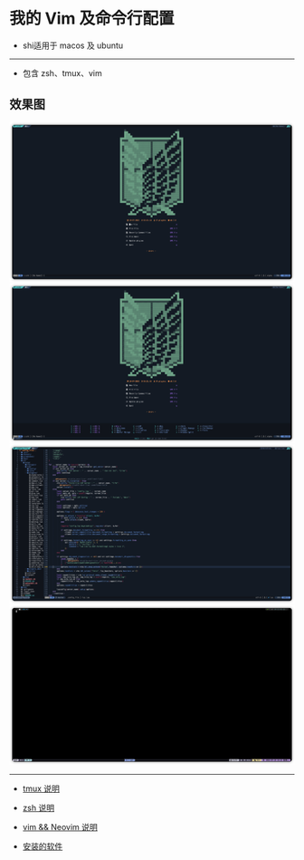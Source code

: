 # 我的 Vim 及命令行配置

- shi适用于 macos 及 ubuntu

----

- 包含 zsh、tmux、vim

## 效果图

![image](./screenshot/1.png)
![image](./screenshot/2.png)
![image](./screenshot/3.png)
![image](./screenshot/4.png)

----

- [tmux 说明](./tmux/README.md)

- [zsh 说明](./zsh/README.md)

- [vim && Neovim 说明](./vi/README.md)
- [安装的软件](./install/README.md)

